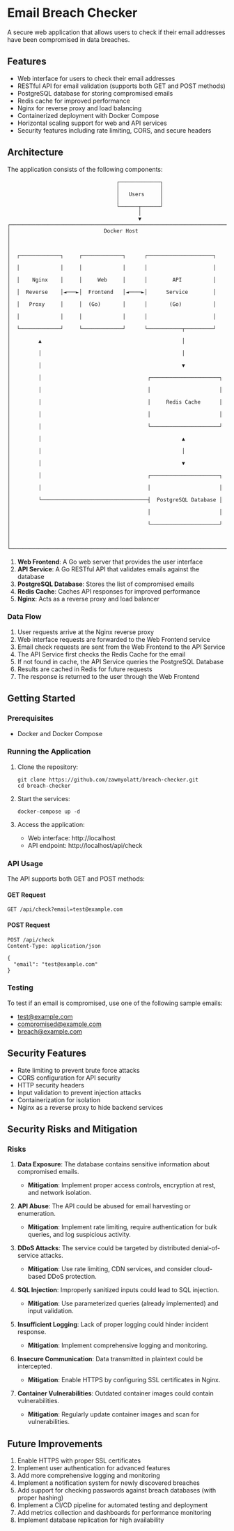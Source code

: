 # Email Breach Checker

A secure web application that allows users to check if their email addresses have been compromised in data breaches.

## Features

- Web interface for users to check their email addresses
- RESTful API for email validation (supports both GET and POST methods)
- PostgreSQL database for storing compromised emails
- Redis cache for improved performance
- Nginx for reverse proxy and load balancing
- Containerized deployment with Docker Compose
- Horizontal scaling support for web and API services
- Security features including rate limiting, CORS, and secure headers

## Architecture

The application consists of the following components:

```
                                   ┌─────────────┐
                                   │             │
                                   │   Users     │
                                   │             │
                                   └──────┬──────┘
                                          │
                                          ▼
┌─────────────────────────────────────────────────────────────────────┐
│                              Docker Host                            │
│                                                                     │
│  ┌─────────────┐     ┌─────────────┐      ┌─────────────────────┐   │
│  │             │     │             │      │                     │   │
│  │    Nginx    │     │     Web     │      │        API          │   │
│  │  Reverse    │◄───►│  Frontend   │◄────►│      Service        │   │
│  │   Proxy     │     │  (Go)       │      │       (Go)          │   │
│  │             │     │             │      │                     │   │
│  └─────────────┘     └─────────────┘      └───────────┬─────────┘   │
│         ▲                                             │             │
│         │                                             │             │
│         │                                             ▼             │
│         │                                  ┌──────────────────────┐ │
│         │                                  │                      │ │
│         │                                  │     Redis Cache      │ │
│         │                                  │                      │ │
│         │                                  └──────────────────────┘ │
│         │                                             ▲             │
│         │                                             │             │
│         │                                             ▼             │
│         │                                  ┌──────────────────────┐ │
│         │                                  │                      │ │
│         └──────────────────────────────────┤  PostgreSQL Database │ │
│                                            │                      │ │
│                                            └──────────────────────┘ │
│                                                                     │
└─────────────────────────────────────────────────────────────────────┘
```

1. **Web Frontend**: A Go web server that provides the user interface
2. **API Service**: A Go RESTful API that validates emails against the database
3. **PostgreSQL Database**: Stores the list of compromised emails
4. **Redis Cache**: Caches API responses for improved performance
5. **Nginx**: Acts as a reverse proxy and load balancer

### Data Flow

1. User requests arrive at the Nginx reverse proxy
2. Web interface requests are forwarded to the Web Frontend service
3. Email check requests are sent from the Web Frontend to the API Service
4. The API Service first checks the Redis Cache for the email
5. If not found in cache, the API Service queries the PostgreSQL Database
6. Results are cached in Redis for future requests
7. The response is returned to the user through the Web Frontend

## Getting Started

### Prerequisites

- Docker and Docker Compose

### Running the Application

1. Clone the repository:
   ```
   git clone https://github.com/zawmyolatt/breach-checker.git
   cd breach-checker
   ```

2. Start the services:
   ```
   docker-compose up -d
   ```

3. Access the application:
   - Web interface: http://localhost
   - API endpoint: http://localhost/api/check

### API Usage

The API supports both GET and POST methods:

#### GET Request
```
GET /api/check?email=test@example.com
```

#### POST Request
```
POST /api/check
Content-Type: application/json

{
  "email": "test@example.com"
}
```

### Testing

To test if an email is compromised, use one of the following sample emails:
- test@example.com
- compromised@example.com
- breach@example.com

## Security Features

- Rate limiting to prevent brute force attacks
- CORS configuration for API security
- HTTP security headers
- Input validation to prevent injection attacks
- Containerization for isolation
- Nginx as a reverse proxy to hide backend services

## Security Risks and Mitigation

### Risks

1. **Data Exposure**: The database contains sensitive information about compromised emails.
   - **Mitigation**: Implement proper access controls, encryption at rest, and network isolation.

2. **API Abuse**: The API could be abused for email harvesting or enumeration.
   - **Mitigation**: Implement rate limiting, require authentication for bulk queries, and log suspicious activity.

3. **DDoS Attacks**: The service could be targeted by distributed denial-of-service attacks.
   - **Mitigation**: Use rate limiting, CDN services, and consider cloud-based DDoS protection.

4. **SQL Injection**: Improperly sanitized inputs could lead to SQL injection.
   - **Mitigation**: Use parameterized queries (already implemented) and input validation.

5. **Insufficient Logging**: Lack of proper logging could hinder incident response.
   - **Mitigation**: Implement comprehensive logging and monitoring.

6. **Insecure Communication**: Data transmitted in plaintext could be intercepted.
   - **Mitigation**: Enable HTTPS by configuring SSL certificates in Nginx.

7. **Container Vulnerabilities**: Outdated container images could contain vulnerabilities.
   - **Mitigation**: Regularly update container images and scan for vulnerabilities.

## Future Improvements

1. Enable HTTPS with proper SSL certificates
2. Implement user authentication for advanced features
3. Add more comprehensive logging and monitoring
4. Implement a notification system for newly discovered breaches
5. Add support for checking passwords against breach databases (with proper hashing)
6. Implement a CI/CD pipeline for automated testing and deployment
7. Add metrics collection and dashboards for performance monitoring
8. Implement database replication for high availability
